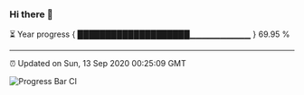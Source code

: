 ### Hi there 👋

⏳ Year progress { ████████████████████▁▁▁▁▁▁▁▁▁▁ } 69.95 %

---

⏰ Updated on Sun, 13 Sep 2020 00:25:09 GMT

![Progress Bar CI](https://github.com/liununu/liununu/workflows/Progress%20Bar%20CI/badge.svg)
